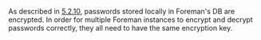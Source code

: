 
As described in [5.2.10](/manuals/{{page.version}}/index.html#5.2.10PasswordEncryption), passwords stored locally in Foreman's DB are encrypted. In order for multiple Foreman instances to encrypt and decrypt passwords correctly, they all need to have the same encryption key. 
